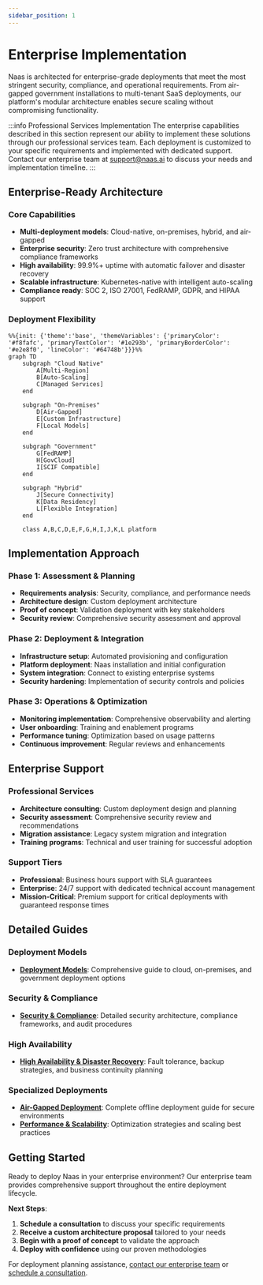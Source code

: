 ```yaml
---
sidebar_position: 1
---
```


# Enterprise Implementation

Naas is architected for enterprise-grade deployments that meet the most stringent security, compliance, and operational requirements. From air-gapped government installations to multi-tenant SaaS deployments, our platform's modular architecture enables secure scaling without compromising functionality.

:::info Professional Services Implementation
The enterprise capabilities described in this section represent our ability to implement these solutions through our professional services team. Each deployment is customized to your specific requirements and implemented with dedicated support. Contact our enterprise team at [support@naas.ai](mailto:support@naas.ai) to discuss your needs and implementation timeline.
:::

## Enterprise-Ready Architecture

### Core Capabilities
- **Multi-deployment models**: Cloud-native, on-premises, hybrid, and air-gapped
- **Enterprise security**: Zero trust architecture with comprehensive compliance frameworks
- **High availability**: 99.9%+ uptime with automatic failover and disaster recovery
- **Scalable infrastructure**: Kubernetes-native with intelligent auto-scaling
- **Compliance ready**: SOC 2, ISO 27001, FedRAMP, GDPR, and HIPAA support

### Deployment Flexibility
```mermaid
%%{init: {'theme':'base', 'themeVariables': {'primaryColor': '#f8fafc', 'primaryTextColor': '#1e293b', 'primaryBorderColor': '#e2e8f0', 'lineColor': '#64748b'}}}%%
graph TD
    subgraph "Cloud Native"
        A[Multi-Region]
        B[Auto-Scaling]
        C[Managed Services]
    end
    
    subgraph "On-Premises"
        D[Air-Gapped]
        E[Custom Infrastructure]
        F[Local Models]
    end
    
    subgraph "Government"
        G[FedRAMP]
        H[GovCloud]
        I[SCIF Compatible]
    end
    
    subgraph "Hybrid"
        J[Secure Connectivity]
        K[Data Residency]
        L[Flexible Integration]
    end
    
    class A,B,C,D,E,F,G,H,I,J,K,L platform
```

## Implementation Approach

### Phase 1: Assessment & Planning
- **Requirements analysis**: Security, compliance, and performance needs
- **Architecture design**: Custom deployment architecture
- **Proof of concept**: Validation deployment with key stakeholders
- **Security review**: Comprehensive security assessment and approval

### Phase 2: Deployment & Integration
- **Infrastructure setup**: Automated provisioning and configuration
- **Platform deployment**: Naas installation and initial configuration
- **System integration**: Connect to existing enterprise systems
- **Security hardening**: Implementation of security controls and policies

### Phase 3: Operations & Optimization
- **Monitoring implementation**: Comprehensive observability and alerting
- **User onboarding**: Training and enablement programs
- **Performance tuning**: Optimization based on usage patterns
- **Continuous improvement**: Regular reviews and enhancements

## Enterprise Support

### Professional Services
- **Architecture consulting**: Custom deployment design and planning
- **Security assessment**: Comprehensive security review and recommendations
- **Migration assistance**: Legacy system migration and integration
- **Training programs**: Technical and user training for successful adoption

### Support Tiers
- **Professional**: Business hours support with SLA guarantees
- **Enterprise**: 24/7 support with dedicated technical account management
- **Mission-Critical**: Premium support for critical deployments with guaranteed response times

## Detailed Guides

### Deployment Models
- **[Deployment Models](./deployment-models)**: Comprehensive guide to cloud, on-premises, and government deployment options

### Security & Compliance
- **[Security & Compliance](./security-compliance)**: Detailed security architecture, compliance frameworks, and audit procedures

### High Availability
- **[High Availability & Disaster Recovery](./high-availability)**: Fault tolerance, backup strategies, and business continuity planning

### Specialized Deployments
- **[Air-Gapped Deployment](./air-gapped)**: Complete offline deployment guide for secure environments
- **[Performance & Scalability](./performance-scalability)**: Optimization strategies and scaling best practices

## Getting Started

Ready to deploy Naas in your enterprise environment? Our enterprise team provides comprehensive support throughout the entire deployment lifecycle.

**Next Steps**:
1. **Schedule a consultation** to discuss your specific requirements
2. **Receive a custom architecture proposal** tailored to your needs
3. **Begin with a proof of concept** to validate the approach
4. **Deploy with confidence** using our proven methodologies

For deployment planning assistance, [contact our enterprise team](mailto:enterprise@naas.ai) or [schedule a consultation](https://naas.ai/enterprise-consultation).

